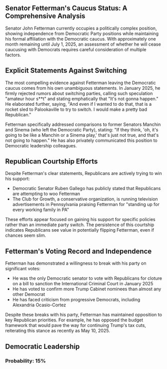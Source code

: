 ## Senator Fetterman's Caucus Status: A Comprehensive Analysis

Senator John Fetterman currently occupies a politically complex position, showing independence from Democratic Party positions while maintaining his formal affiliation with the Democratic caucus. With approximately one month remaining until July 1, 2025, an assessment of whether he will cease caucusing with Democrats requires careful consideration of multiple factors.

## Explicit Statements Against Switching

The most compelling evidence against Fetterman leaving the Democratic caucus comes from his own unambiguous statements. In January 2025, he firmly rejected rumors about switching parties, calling such speculation "amateur hour s**t" and stating emphatically that "It's not gonna happen." He elaborated further, saying, "And even if I wanted to do that, that is a rocket sled to Palookaville to try to switch. I would make a pretty bad Republican."

Fetterman specifically addressed comparisons to former Senators Manchin and Sinema (who left the Democratic Party), stating: "If they think, 'oh, it's going to be like a Manchin or a Sinema play,' that's just not true, and that's not going to happen." He has also privately communicated this position to Democratic leadership colleagues.

## Republican Courtship Efforts

Despite Fetterman's clear statements, Republicans are actively trying to win his support:

- Democratic Senator Ruben Gallego has publicly stated that Republicans are attempting to woo Fetterman
- The Club for Growth, a conservative organization, is running television advertisements in Pennsylvania praising Fetterman for "standing up for every working family in PA"

These efforts appear focused on gaining his support for specific policies rather than an immediate party switch. The persistence of this courtship indicates Republicans see value in potentially flipping Fetterman, even if chances seem slim.

## Fetterman's Voting Record and Independence

Fetterman has demonstrated a willingness to break with his party on significant votes:

- He was the only Democratic senator to vote with Republicans for cloture on a bill to sanction the International Criminal Court in January 2025
- He has voted to confirm more Trump Cabinet nominees than almost any other Democrat
- He has faced criticism from progressive Democrats, including Alexandria Ocasio-Cortez

Despite these breaks with his party, Fetterman has maintained opposition to key Republican priorities. For example, he has opposed the budget framework that would pave the way for continuing Trump's tax cuts, reiterating this stance as recently as May 10, 2025.

## Democratic Leadership

### Probability: 15%